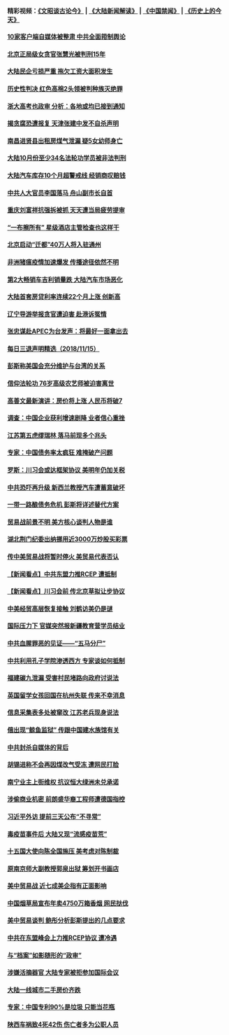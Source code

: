 #### 精彩视频：[《文昭谈古论今》](https://github.com/gfw-breaker/wenzhao/blob/master/README.md?t=11161531) | [《大陆新闻解读》](https://github.com/gfw-breaker/ntdtv-comedy/blob/master/README.md?t=11161531) | [《中国禁闻》](https://github.com/gfw-breaker/ntdtv-news/blob/master/README.md?t=11161531) | [《历史上的今天》](https://github.com/gfw-breaker/today-in-history/blob/master/README.md?t=11161531) 


#### [10家客户端自媒体被整肃 中共全面箝制舆论](../pages/nsc413/n10856362.md?t=11161531) 

#### [北京正局级女贪官张慧光被判刑15年](../pages/nsc413/n10856436.md?t=11161531) 

#### [大陆民企亏损严重 拖欠工资大面积发生](../pages/nsc413/n10855948.md?t=11161531) 

#### [历史性判决 红色高棉2头领被判种族灭绝罪](../pages/nsc413/n10856223.md?t=11161531) 

#### [浙大高考也政审 分析：各地或均已接到通知](../pages/nsc413/n10855953.md?t=11161531) 

#### [揭贪腐恐遭报复 天津张建中发不自杀声明](../pages/nsc413/n10856084.md?t=11161531) 

#### [南昌进贤县出租房煤气泄漏 疑5女幼师身亡](../pages/nsc413/n10855779.md?t=11161531) 

#### [大陆10月份至少34名法轮功学员被非法判刑](../pages/nsc413/n10854051.md?t=11161531) 

#### [大陆汽车库存10个月超警戒线 经销商叹赔钱](../pages/nsc413/n10855574.md?t=11161531) 

#### [中共人大官员李国落马 舟山副市长自首](../pages/nsc413/n10855840.md?t=11161531) 

#### [重庆刘富祥抗强拆被抓 天天遭当局疲劳提审](../pages/nsc413/n10855781.md?t=11161531) 

#### [“一布擦所有” 星级酒店主管检查也这样干](../pages/nsc413/n10855487.md?t=11161531) 

#### [北京启动“迁都”40万人将入驻通州](../pages/nsc413/n10855634.md?t=11161531) 

#### [非洲猪瘟疫情加速爆发 传播途径依然不明](../pages/nsc413/n10855532.md?t=11161531) 

#### [第2大畅销车吉利销量跌 大陆汽车市场恶化](../pages/nsc413/n10849301.md?t=11161531) 

#### [大陆首套房贷利率连续22个月上涨 创新高](../pages/nsc413/n10855360.md?t=11161531) 

#### [辽宁导游举报贪官遭迫害 赴港诉冤情](../pages/nsc413/n10855292.md?t=11161531) 

#### [张忠谋赴APEC为台发声：将最好一面拿出去](../pages/nsc413/n10855297.md?t=11161531) 

#### [每日三退声明精选（2018/11/15）](../pages/nsc413/n10855410.md?t=11161531) 

#### [彭斯称美国会充分维护与台湾的关系](../pages/nsc413/n10855198.md?t=11161531) 

#### [信仰法轮功 76岁高级农艺师被迫害离世](../pages/nsc413/n10854390.md?t=11161531) 

#### [高善文最新演讲：房价将上涨 人民币将破7](../pages/nsc413/n10854872.md?t=11161531) 

#### [调查：中国企业获利增速剧降 业者信心重挫](../pages/nsc413/n10854977.md?t=11161531) 

#### [江苏第五虎缪瑞林 落马前现多个兆头](../pages/nsc413/n10854781.md?t=11161531) 

#### [专家：中国债务率太疯狂 难掩破产问题](../pages/nsc413/n10854958.md?t=11161531) 

#### [罗斯：川习会或达框架协议 美明年仍加关税](../pages/nsc413/n10854923.md?t=11161531) 

#### [中共恐吓再升级 新西兰教授汽车遭蓄意破坏](../pages/nsc413/n10854861.md?t=11161531) 

#### [一带一路酿债务危机 彭斯将详述替代方案](../pages/nsc413/n10854827.md?t=11161531) 

#### [贸易战前景不明 美方核心谈判人物是谁](../pages/nsc413/n10854405.md?t=11161531) 

#### [湖北荆门纪委出纳挪用近3000万炒股买彩票](../pages/nsc413/n10854828.md?t=11161531) 

#### [传中美贸易战将暂时停火 美贸易代表否认](../pages/nsc413/n10854807.md?t=11161531) 

#### [【新闻看点】中共东盟力推RCEP 遭抵制](../pages/nsc413/n10854549.md?t=11161531) 

#### [【新闻看点】川习会前 传北京草拟让步协议](../pages/nsc413/n10854649.md?t=11161531) 

#### [中美经贸高层恢复接触 刘鹤访美仍是谜](../pages/nsc413/n10854599.md?t=11161531) 

#### [国际压力下 官媒突然报新疆教育营学员结业](../pages/nsc413/n10854369.md?t=11161531) 

#### [中共血腥罪恶的见证——“五马分尸”](../pages/nsc413/n10849247.md?t=11161531) 

#### [中共利用孔子学院渗透西方 专家谈如何抵制](../pages/nsc413/n10852873.md?t=11161531) 

#### [福建碳九泄漏 受害村民堵路向政府讨说法](../pages/nsc413/n10854558.md?t=11161531) 

#### [英国留学女孩回国在杭州失联 传来不幸消息](../pages/nsc413/n10854626.md?t=11161531) 

#### [信息采集表多处被窜改 江苏老兵现身说法](../pages/nsc413/n10854495.md?t=11161531) 

#### [俄出现“鲸鱼监狱” 传跟中国建水族馆有关](../pages/nsc413/n10854547.md?t=11161531) 

#### [中共封杀自媒体的背后](../pages/nsc413/n10854410.md?t=11161531) 

#### [胡锡进称不会再因煤改气受冻 遭网民打脸](../pages/nsc413/n10854475.md?t=11161531) 

#### [南宁业主上街维权 抗议恒大绿洲未兑承诺](../pages/nsc413/n10853389.md?t=11161531) 

#### [涉偷商业机密 前朗盛华裔工程师遭德国指控](../pages/nsc413/n10854279.md?t=11161531) 

#### [习近平外访 提前三天公布“不寻常”](../pages/nsc413/n10854414.md?t=11161531) 

#### [毒疫苗事件后 大陆又现“流感疫苗荒”](../pages/nsc413/n10854276.md?t=11161531) 

#### [十五国大使向陈全国施压 美考虑对陈制裁](../pages/nsc413/n10854359.md?t=11161531) 

#### [原南京师大副教授郭泉出狱 筹划开书画店](../pages/nsc413/n10853807.md?t=11161531) 

#### [美中贸易战 近七成美企指有正面影响](../pages/nsc413/n10852632.md?t=11161531) 

#### [中国烟草局宣布年卖4750万箱香烟 网民挞伐](../pages/nsc413/n10853962.md?t=11161531) 

#### [美中贸易谈判 鲍彤分析彭斯提出的几点要求](../pages/nsc413/n10853914.md?t=11161531) 

#### [中共在东盟峰会上力推RCEP协议 遭冷遇](../pages/nsc413/n10853861.md?t=11161531) 

#### [与“档案”如影随形的“政审”](../pages/nsc413/n10853175.md?t=11161531) 

#### [涉嫌活摘器官 大陆专家被拒参加国际会议](../pages/nsc413/n10853700.md?t=11161531) 


#### [大陆一线城市二手房价齐跌](../pages/nsc413/n10853372.md?t=11161531) 

#### [专家：中国专利90%是垃圾 只能当花瓶](../pages/nsc413/n10853775.md?t=11161531) 

#### [陕西车祸致4死42伤 伤亡者多为公职人员](../pages/nsc413/n10853638.md?t=11161531) 

